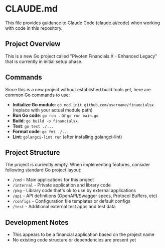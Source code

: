 # CLAUDE.md

This file provides guidance to Claude Code (claude.ai/code) when working with code in this repository.

## Project Overview

This is a new Go project called "Pivoten Financials X - Enhanced Legacy" that is currently in initial setup phase.

## Commands

Since this is a new project without established build tools yet, here are common Go commands to use:

- **Initialize Go module**: `go mod init github.com/username/financialsx` (replace with your actual module path)
- **Run Go code**: `go run .` or `go run main.go`
- **Build**: `go build -o financialsx`
- **Test**: `go test ./...`
- **Format code**: `go fmt ./...`
- **Lint**: `golangci-lint run` (after installing golangci-lint)

## Project Structure

The project is currently empty. When implementing features, consider following standard Go project layout:

- `/cmd` - Main applications for this project
- `/internal` - Private application and library code
- `/pkg` - Library code that's ok to use by external applications
- `/api` - API definitions (OpenAPI/Swagger specs, Protocol Buffers, etc)
- `/configs` - Configuration file templates or default configs
- `/test` - Additional external test apps and test data

## Development Notes

- This appears to be a financial application based on the project name
- No existing code structure or dependencies are present yet